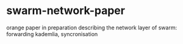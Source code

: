 # swarm-network-paper
orange paper in preparation describing the network layer of swarm: forwarding kademlia, syncronisation
